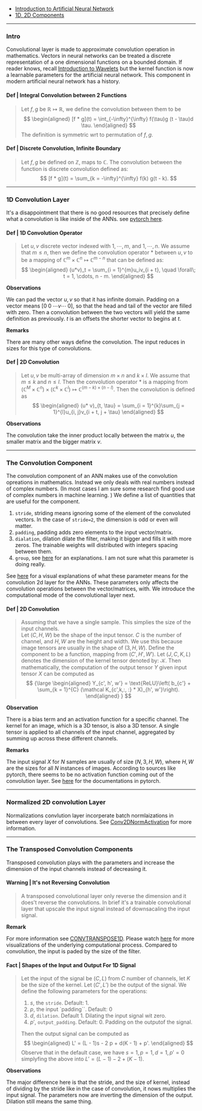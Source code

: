 - [Introduction to Artificial Neural Network](Introduction%20to%20Artificial%20Neural%20Network.md)
- [1D, 2D Components](1D,%202D%20Components.md)

---
### **Intro**

Convolutional layer is made to approximate convolution operation in mathematics. 
Vectors in neural networks can be treated a discrete representation of a one dimensional functions on a bounded domain. 
If reader knows, recall [Introduction to Wavelets](../../AMATH%20582%20Data%20Science/Introduction%20to%20Wavelets.md) but the kernel function is now a learnable parameters for the artificial neural network. 
This component in modern artificial neural network has a history. 

#### **Def | Integral Convolution between 2 Functions**
> Let $f, g$ be $\mathbb R \mapsto \mathbb R$, we define the convolution between them to be 
> $$
> \begin{aligned}
>    [f * g](t) = \int_{-\infty}^{\infty} f(\tau)g (t - \tau)d \tau. 
> \end{aligned}
> $$
> The definition is symmetric wrt to permutation of $f, g$. 

#### **Def | Discrete Convolution, Infinite Boundary**
> Let $f, g$ be defined on $\mathbb Z$, maps to $\mathbb C$. 
> The convolution between the function is discrete convolution defined as: 
> $$
> [f * g](t) = \sum_{k = -\infty}^{\infty} f(k) g(t - k). 
> $$


---
### **1D Convolution Layer**

It's a disappointment that there is no good resources that precisely define what a convolution is like inside of the ANNs. 
see [pytorch here](https://pytorch.org/docs/stable/generated/torch.nn.Conv1d.html#torch.nn.Conv1d). 

#### **Def | 1D Convolution Operator**
> Let $u, v$ discrete vector indexed with $1,\cdots, m$, and $1, \cdots, n$. 
> We assume that $m \le n$, then we define the convolution operator $*$ between $u, v$ to be a mapping of $\mathbb C^m\times \mathbb C^n \mapsto \mathbb C^{m - n}$ that can be defined as: 
> $$
> \begin{aligned}
>     (u*v)_t = \sum_{i = 1}^{m}u_iv_{i + t}, \quad \forall\;  t = 1, \cdots, n - m. 
> \end{aligned}
> $$

**Observations**

We can pad the vector $u, v$ so that it has infinite domain. 
Padding on a vector means $[0 \; 0 \; \cdots v  \cdots \; 0]$, so that the head and tail of the vector are filled with zero. 
Then a convolution between the two vectors will yield the same definition as previously. 
$t$ is an offsets the shorter vector to begins at $t$.

**Remarks**

There are many other ways define the convolution. 
The input reduces in sizes for this type of convolutions. 


#### **Def | 2D Convolution**
> Let $u, v$ be multi-array of dimension $m \times n$ and $k \times l$. 
> We assume that $m \le  k$ and $n \le l$.
> Then the convolution operator $*$ is a mapping from $(\mathbb C^M \times \mathbb C^n)\times (\mathbb C^k \times \mathbb C^l) \mapsto \mathbb C^{(m - k)\times (n - l)}$. 
> Then the convolution is defined as 
> $$
> \begin{aligned}
>     (u* v)_{t, \tau} = 
>     \sum_{i = 1}^{k}\sum_{j = 1}^{l}u_{i, j}v_{i + t, j + \tau}
> \end{aligned}
> $$

**Observations**

The convolution take the inner product locally between the matrix $u$, the smaller matrix and the bigger matrix $v$. 


---
### **The Convolution Component**

The convolution component of an ANN makes use of the convolution opreations in mathematics.
Instead we only deals with real numbers instead of complex numbers. (In most cases I am sure some research find good use of complex numbers in machine learning. )
We define a list of quantities that are useful for the component. 
1. `stride`, striding means ignoring some of the element of the convoluted vectors. In the case of `stride=2`, the dimension is odd or even will matter. 
2. `padding`, padding adds zero elements to the input vector/matrix. 
3. `dialation`, dilation dilate the filter, making it bigger and fills it with more zeros. The trainable weights will distributed with integers spacing between them. 
4. `group`, see [here](https://towardsdatascience.com/conv2d-to-finally-understand-what-happens-in-the-forward-pass-1bbaafb0b148) for an explanations. I am not sure what this parameter is doing really.  

See [here](https://github.com/vdumoulin/conv_arithmetic/blob/master/README.md) for a visual explanations of what these parameter means for the convolution 2d layer for the ANNs. 
These parameters only affects the convolution operations between the vector/matrices, with. 
We introduce the computational mode of the convolutional layer next. 

#### **Def | 2D Convolution**
> Assuming that we have a single sample. 
> This simplies the size of the input channels.  
> Let $(C, H, W)$ be the shape of the input tensor. 
> $C$ is the number of channel, and $H, W$ are the height and width. 
> We use this because image tensors are usually in the shape of $(3, H, W)$. 
> Define the component to be a function, mapping from $(C', H', W')$. 
> Let $(J, C, K, L)$ denotes the dimension of the kernel tensor denoted by: $\mathcal K$. 
> Then mathematically, the computation of the output tensor $Y$ given input tensor $X$ can be computed as
> $$
> {\large
> \begin{aligned}
>     Y_{c', h', w'} = 
>     \text{ReLU}\left( b_{c'} + 
>     \sum_{k = 1}^{C} (\mathcal K_{c',k,:, :} * X)_{h', w'}\right). 
> \end{aligned}
> }
> $$

**Observation**

There is a bias term and an activation function for a specific channel. 
The kernel for an image, which is a 3D tensor, is also a 3D tensor. 
A single tensor is applied to all channels of the input channel, aggregated by summing up across these different channels. 


**Remarks**

The input signal $X$ for $N$ samples are usually of size $(N, 3, H, W)$, where $H, W$ are the sizes for all $N$ instances of images. 
According to sources like pytorch, there seems to be no activation function coming out of the convolution layer. 
See [here](https://pytorch.org/docs/stable/generated/torch.nn.Conv2d.html) for the documentations in pytorch. 

---
### **Normalized 2D convolution Layer**

Normalizations convlution layer incorperate batch normlaizations in between every layer of convolutions. 
See [Conv2DNormActivation](https://pytorch.org/vision/main/generated/torchvision.ops.Conv2dNormActivation.html) for more information. 

---
### **The Transposed Convolution Components**

Transposed convolution plays with the parameters and increase the dimension of the input channels instead of decreasing it. 

#### **Warning | It's not Reversing Convolution**
> A transposed convolutional layer only reverse the dimension and it does't reverse the convolutions. 
In brief it's a trainable convolutional layer that upscale the input signal instead of downsacaling the input signal. 

**Remark**

For more information see [CONVTRANSPOSE1D](https://pytorch.org/docs/stable/generated/torch.nn.ConvTranspose1d.html). 
Please watch [here](https://github.com/vdumoulin/conv_arithmetic/blob/master/README.md) for more visualizations of the underlying computational process. 
Compared to convolution, the input is paded by the size of the filter. 


#### **Fact | Shapes of the Input and Output For 1D Signal**
> Let the input of the signal be $(C, L)$  from $C$ number of channels, let $K$ be the size of the kernel. 
> Let $(C', L')$ be the output of the signal. 
> We define the following parameters for the operations: 
> 1. $s$, the `stride`. Default: 1. 
> 2. $p$, the input `padding``. Default: 0
> 3. $d$, `dilation`. Default 1. Dilating the input signal wit zero. 
> 4. $p'$, `output_padding`. Default: 0.  Padding on the outputof the signal.
>
> Then the output signal can be computed as 
> $$
> \begin{aligned}
>     L' = (L - 1)s - 2 p + d(K - 1) + p'. 
> \end{aligned}
> $$
> Observe that in the default case, we have $s = 1, p = 1, d =1, p' = 0$ simplyfing the above into 
> $L' = (L - 1) - 2 + (K - 1)$. 

**Observations**

The major difference here is that the stride, and the size of kernel, instead of dividing by the stride like in the case of convolution, it nows multiplies the input signal. 
The parameters now are inverting the dimension of the output. 
Dilation still means the same thing. 
